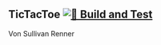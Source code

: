 ## TicTacToe [![🚀 Build and Test](https://github.com/srenner06/TicTacToe/actions/workflows/dotnet.yml/badge.svg)](https://github.com/srenner06/TicTacToe/actions/workflows/dotnet.yml)
Von Sullivan Renner
